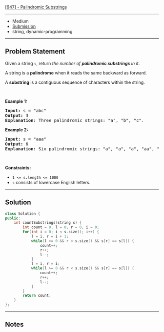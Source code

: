 [[647] - Palindromic Substrings](https://leetcode.com/problems/palindromic-substrings)

---

- Medium
- [Submission]()
- string, dynamic-programming

---

## Problem Statement

<p>Given a string <code>s</code>, return <em>the number of <strong>palindromic substrings</strong> in it</em>.</p>

<p>A string is a <strong>palindrome</strong> when it reads the same backward as forward.</p>

<p>A <strong>substring</strong> is a contiguous sequence of characters within the string.</p>

<p>&nbsp;</p>
<p><strong class="example">Example 1:</strong></p>

<pre>
<strong>Input:</strong> s = &quot;abc&quot;
<strong>Output:</strong> 3
<strong>Explanation:</strong> Three palindromic strings: &quot;a&quot;, &quot;b&quot;, &quot;c&quot;.
</pre>

<p><strong class="example">Example 2:</strong></p>

<pre>
<strong>Input:</strong> s = &quot;aaa&quot;
<strong>Output:</strong> 6
<strong>Explanation:</strong> Six palindromic strings: &quot;a&quot;, &quot;a&quot;, &quot;a&quot;, &quot;aa&quot;, &quot;aa&quot;, &quot;aaa&quot;.
</pre>

<p>&nbsp;</p>
<p><strong>Constraints:</strong></p>

<ul>
	<li><code>1 &lt;= s.length &lt;= 1000</code></li>
	<li><code>s</code> consists of lowercase English letters.</li>
</ul>


---

## Solution

```cpp
class Solution {
public:
    int countSubstrings(string s) {
        int count = 0, l = 0, r = 0, i = 0;
        for(int i = 0; i < s.size(); i++) {
            l = i, r = i + 1;
            while(l >= 0 && r < s.size() && s[r] == s[l]) {
                count++;
                r++;
                l--;
            }  
            l = i, r = i;
            while(l >= 0 && r < s.size() && s[r] == s[l]) {
                count++;
                r++;
                l--;
            }
        }
        return count;
    }
};
```

---

## Notes

